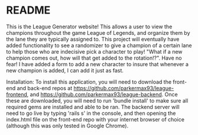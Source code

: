# README

This is the League Generator website! This allows a user to view the champions throughout the game League of Legends, and organize them by the lane they are typically assigned to. This project will eventually have added functionality to see a randomizer to give a champion of a certain lane to help those who are indecisive pick a character to play! "What if a new champion comes out, how will that get added to the rotation!?". Have no fear! I have added a form to add a new character to insure that whenever a new champion is added, I can add it just as fast. 

Installation: 
To install this application, you will need to download the front-end and back-end repos at https://github.com/parkermax93/league-frontend, and https://github.com/parkermax93/league-backend. Once these are downloaded, you will need to run 'bundle install' to make sure all required gems are installed and able to be ran. The backend server will need to go live by typing 'rails s' in the console, and then opening the index.html file on the front-end repo with your internet browser of choice (although this was only tested in Google Chrome).
